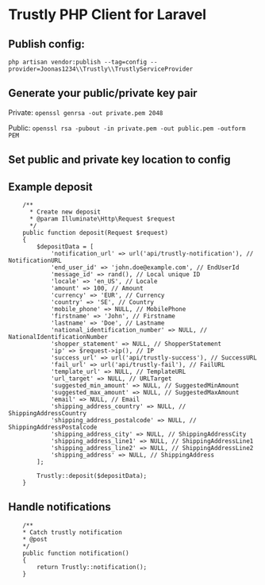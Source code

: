 Trustly PHP Client for Laravel
=====================

## Publish config:
`php artisan vendor:publish --tag=config --provider=Joonas1234\\Trustly\\TrustlyServiceProvider`

## Generate your public/private key pair
Private:
`openssl genrsa -out private.pem 2048`

Public:
`openssl rsa -pubout -in private.pem -out public.pem -outform PEM`

## Set public and private key location to config


## Example deposit

        /**
          * Create new deposit
          * @param Illuminate\Http\Request $request
          */
        public function deposit(Request $request)
        {
            $depositData = [
                'notification_url' => url('api/trustly-notification'), // NotificationURL
                'end_user_id' => 'john.doe@example.com', // EndUserId
                'message_id' => rand(), // Local unique ID
                'locale' => 'en_US', // Locale
                'amount' => 100, // Amount
                'currency' => 'EUR', // Currency
                'country' => 'SE', // Country
                'mobile_phone' => NULL, // MobilePhone
                'firstname' => 'John', // Firstname
                'lastname' => 'Doe', // Lastname
                'national_identification_number' => NULL, // NationalIdentificationNumber
                'shopper_statement' => NULL, // ShopperStatement
                'ip' => $request->ip(), // IP
                'success_url' => url('api/trustly-success'), // SuccessURL
                'fail_url' => url('api/trustly-fail'), // FailURL
                'template_url' => NULL, // TemplateURL
                'url_target' => NULL, // URLTarget
                'suggested_min_amount' => NULL, // SuggestedMinAmount
                'suggested_max_amount' => NULL, // SuggestedMaxAmount
                'email' => NULL, // Email
                'shipping_address_country' => NULL, // ShippingAddressCountry
                'shipping_address_postalcode' => NULL, // ShippingAddressPostalcode
                'shipping_address_city' => NULL, // ShippingAddressCity
                'shipping_address_line1' => NULL, // ShippingAddressLine1
                'shipping_address_line2' => NULL, // ShippingAddressLine2
                'shipping_address' => NULL, // ShippingAddress
            ];

            Trustly::deposit($depositData);
        }

## Handle notifications
        /**
        * Catch trustly notification
        * @post
        */
        public function notification()
        {
            return Trustly::notification();
        }

